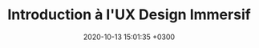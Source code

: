 ---
title: "Introduction à l'UX Design Immersif"
date:   2020-10-13 15:01:35 +0300
image : '/images/paris-xr.jpg'
image_alt: "Alexia Buclet présentant ses slides lors du Paris XR en ligne en 2020"
targeturl: "https://fr.slideshare.net/slideshow/introduction-a-l-ux-design-immersif-paris-xr/272187418"
description: "Slides de la présentation faite lors du Paris XR en ligne en 2020."
tags: [Conférence]
---
